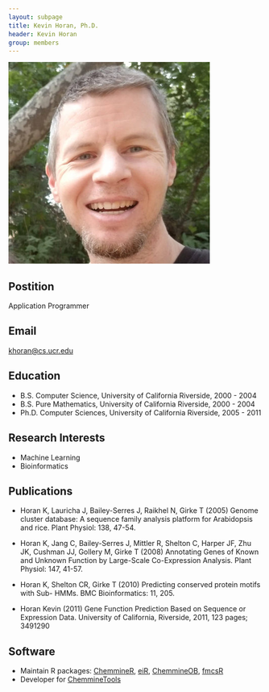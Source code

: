 ```yaml
---
layout: subpage
title: Kevin Horan, Ph.D. 
header: Kevin Horan
group: members 
---
```


![Image](/members/kevin-horan.jpg)

## Postition

Application Programmer

## Email 

khoran@cs.ucr.edu

## Education

+ B.S. Computer Science, University of California Riverside, 2000 - 2004
+ B.S. Pure Mathematics, University of California Riverside,  2000 - 2004
+ Ph.D. Computer Sciences, University of California Riverside,  2005 - 2011

## Research Interests

+ Machine Learning
+ Bioinformatics

## Publications
+ Horan K, Lauricha J, Bailey-Serres J, Raikhel N, Girke T (2005) Genome cluster
database: A sequence family analysis platform for Arabidopsis and rice. Plant Physiol:
138, 47-54.

+ Horan K, Jang C, Bailey-Serres J, Mittler R, Shelton C, Harper JF, Zhu JK, Cushman
JJ, Gollery M, Girke T (2008) Annotating Genes of Known and Unknown Function by
Large-Scale Co-Expression Analysis. Plant Physiol: 147, 41-57.

+ Horan K, Shelton CR, Girke T (2010) Predicting conserved protein motifs with Sub-
HMMs. BMC Bioinformatics: 11, 205.

+ Horan Kevin (2011) Gene Function Prediction Based on Sequence or Expression Data.
University of California, Riverside, 2011, 123 pages; 3491290

## Software

+ Maintain R packages: [ChemmineR](https://bioconductor.org/packages/release/bioc/html/ChemmineR.html), [eiR](https://bioconductor.org/packages/release/bioc/html/eiR.html), [ChemmineOB](https://bioconductor.org/packages/release/bioc/html/ChemmineOB.html), [fmcsR](https://bioconductor.org/packages/release/bioc/html/fmcsR.html)
+ Developer for [ChemmineTools](https://chemminetools.ucr.edu/)
